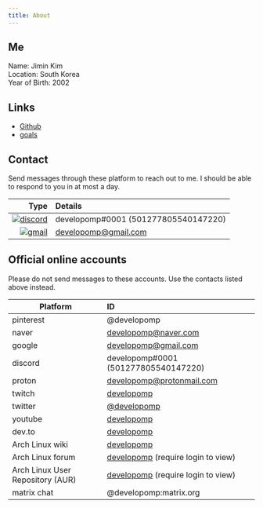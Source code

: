```yaml
---
title: About
---
```


## Me

Name: Jimin Kim<br />
Location: South Korea<br />
Year of Birth: 2002

## Links

-   [Github](https://github.com/developomp)
-   [goals](/goals)

## Contact

Send messages through these platform to reach out to me. I should be able to respond to you in at most a day.

|                                                                                                                            Type | Details                              |
| ------------------------------------------------------------------------------------------------------------------------------: | :----------------------------------- |
| [![discord](https://img.shields.io/badge/discord-5865F2?style=for-the-badge&logo=discord&logoColor=white)](https://discord.com) | developomp#0001 (501277805540147220) |
|   [![gmail](https://img.shields.io/badge/gmail-FF0027?style=for-the-badge&logo=gmail&logoColor=white)](https://mail.google.com) | developomp@gmail.com                 |

## Official online accounts

Please do not send messages to these accounts. Use the contacts listed above instead.

| Platform                         | ID                                                                                    |
| -------------------------------- | :------------------------------------------------------------------------------------ |
| pinterest                        | @developomp                                                                           |
| naver                            | developomp@naver.com                                                                  |
| google                           | developomp@gmail.com                                                                  |
| discord                          | developomp#0001 (501277805540147220)                                                  |
| proton                           | developomp@protonmail.com                                                             |
| twitch                           | [developomp](https://www.twitch.tv/developomp)                                        |
| twitter                          | [@developomp](https://twitter.com/developomp)                                         |
| youtube                          | [developomp](https://www.youtube.com/channel/UCq42p4jHBZnzZE9LG7hoBJw)                |
| dev.to                           | [developomp](https://dev.to/developomp)                                               |
| Arch Linux wiki                  | [developomp](https://wiki.archlinux.org/title/User:Developomp)                        |
| Arch Linux forum                 | [developomp](https://bbs.archlinux.org/profile.php?id=136713) (require login to view) |
| Arch Linux User Repository (AUR) | [developomp](https://aur.archlinux.org/account/developomp) (require login to view)    |
| matrix chat                      | @developomp:matrix.org                                                                |
